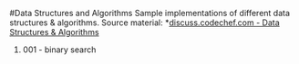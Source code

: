 #Data Structures and Algorithms
Sample implementations of different data structures & algorithms.
Source material: 
*[discuss.codechef.com - Data Structures & Algorithms](https://discuss.codechef.com/questions/48877/data-structures-and-algorithms)

1. 001 - binary search